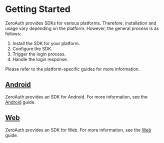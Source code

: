 # Getting Started

ZeroAuth provides SDKs for various platforms. Therefore, installation and usage vary depending on the platform. However,
the general process is as follows:

1. Install the SDK for your platform.
2. Configure the SDK.
3. Trigger the login process.
4. Handle the login response.

Please refer to the platform-specific guides for more information.

## [Android](/platform/android/introduction)

ZeroAuth provides an SDK for Android. For more information, see the [Android](/platform/android/introduction) guide.

## [Web](/platform/web/introduction)

ZeroAuth provides an SDK for Web. For more information, see the [Web](/platform/web/introduction) guide.
